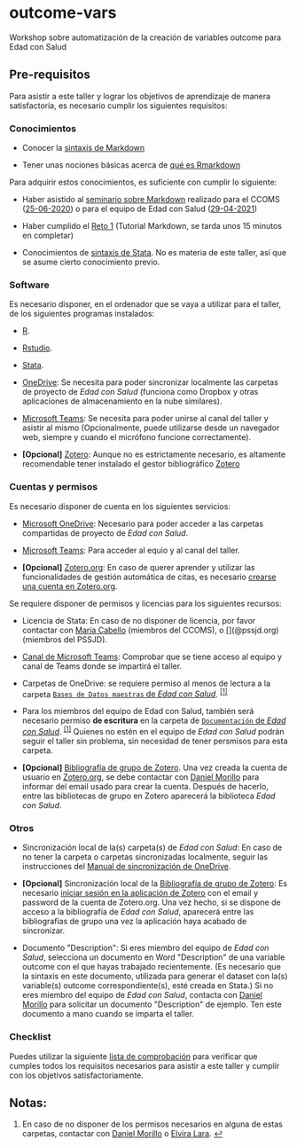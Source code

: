 # outcome-vars

Workshop sobre automatización de la creación de variables outcome
para Edad con Salud


## Pre-requisitos

Para asistir a este taller y lograr los objetivos de aprendizaje de manera
satisfactoria, es necesario cumplir los siguientes requisitos:


### Conocimientos

* Conocer la
  [sintaxis de Markdown](https://daringfireball.net/projects/markdown/)

* Tener unas nociones básicas acerca de
  [qué es Rmarkdown](https://rmarkdown.rstudio.com/)

Para adquirir estos conocimientos, es suficiente con cumplir lo siguiente:

* Haber asistido al
  [seminario sobre Markdown](https://github.com/DaniMori/seminario_markdown)
  realizado para el CCOMS
  ([25-06-2020](https://github.com/DaniMori/seminario_markdown/releases/tag/v1.0))
  o para el equipo de Edad con Salud
  ([29-04-2021](https://github.com/DaniMori/seminario_markdown/releases/tag/v2.0))

* Haber cumplido el [Reto 1](https://www.markdowntutorial.com/)
  (Tutorial Markdown, se tarda unos 15 minutos en completar)
  
* Conocimientos de [sintaxis de Stata](https://www.stata.com/support/).
  No es materia de este taller, así que se asume cierto conocimiento previo.


### Software

Es necesario disponer, en el ordenador que se vaya a utilizar para el taller,
de los siguientes programas instalados:

* [R](https://cran.r-project.org/bin/windows/base/).

* [Rstudio](https://www.rstudio.com/products/rstudio/download/#download).

* [Stata](https://www.stata.com/).

* [OneDrive](https://www.microsoft.com/es-ww/microsoft-365/onedrive/download):
  Se necesita para poder sincronizar localmente las carpetas de proyecto de
  _Edad con Salud_ (funciona como Dropbox y otras aplicaciones de almacenamiento
  en la nube similares).

* [Microsoft Teams](https://teams.microsoft.com/): Se necesita para poder
  unirse al canal del taller y asistir al mismo
  (Opcionalmente, puede utilizarse desde un navegador web,
  siempre y cuando el micrófono funcione correctamente).

* **[Opcional]** [Zotero](https://www.zotero.org/download/):
  Aunque no es estrictamente necesario,
  es altamente recomendable tener instalado el gestor bibliográfico
  [Zotero](https://www.zotero.org/download/)


### Cuentas y permisos

Es necesario disponer de cuenta en los siguientes servicios:

* [Microsoft OneDrive](https://onedrive.live.com): Necesario para poder acceder
  a las carpetas compartidas de proyecto de _Edad con Salud_.
  
* [Microsoft Teams](https://teams.microsoft.com/): Para acceder al equio y
  al canal del taller.

* **[Opcional]** [Zotero.org](https://www.zotero.org/):
  En caso de querer aprender y utilizar las funcionalidades de
  gestión automática de citas,
  es necesario
  [crearse una cuenta en Zotero.org](https://www.zotero.org/user/register).
  

Se requiere disponer de permisos y licencias para los siguientes recursos:

* Licencia de Stata: En caso de no disponer de licencia, por favor contactar con
  [María Cabello](mailto:maria.cabello@uam.es) (miembros del CCOMS), o
  [<!-- TODO: Contacto -->](<!-- TODO: Email -->@pssjd.org)
  (miembros del PSSJD).
  
* [Canal de Microsoft Teams](<!-- TODO: Completar grupo y canal y enlazar -->):
  Comprobar que se tiene acceso al equipo y canal de Teams
  donde se impartirá el taller.

* Carpetas de OneDrive: se requiere permiso al menos de lectura a la carpeta
  [`Bases de Datos maestras` de _Edad con Salud_][dbb_folder].
  <span id="a1"><sup>[[1]](#f1)</sup></span>
  
* Para los miembros del equipo de Edad con Salud, también será necesario
  permiso **de escritura** en la carpeta de
  [`Documentación` de _Edad con Salud_][doc_folder].
  <span id="a1"><sup>[[1]](#f1)</sup></span>
  Quienes no estén en el equipo de _Edad con Salud_ podrán seguir el taller
  sin problema, sin necesidad de tener persmisos para esta carpeta.
  
[dbb_folder]: https://dauam-my.sharepoint.com/:f:/r/personal/marta_miret_uam_es/Documents/Edad%20con%20Salud/Bases%20de%20datos%20maestras%20Edad%20con%20Salud
  
[doc_folder]: https://dauam-my.sharepoint.com/:f:/r/personal/marta_miret_uam_es/Documents/Edad%20con%20Salud/Documentacion%20Edad%20con%20Salud

* **[Opcional]** [Bibliografía de grupo de Zotero][zotero_bib].
  Una vez creada la cuenta de usuario en [Zotero.org](https://www.zotero.org/),
  se debe contactar con
  [Daniel Morillo](mailto:daniel.morillo@cibersam.es)
  para informar del email usado para crear la cuenta.
  Después de hacerlo, entre las bibliotecas de grupo en Zotero aparecerá la
  biblioteca _Edad con Salud_.
  
[zotero_bib]: https://www.zotero.org/groups/4213316/edad_con_salud/

### Otros

* Sincronización local de la(s) carpeta(s) de _Edad con Salud_:
  En caso de no tener la carpeta o carpetas sincronizadas localmente,
  seguir las instrucciones del
  [Manual de sincronización de OneDrive][sync].
  
* **[Opcional]**
  Sincronización local de la [Bibliografía de grupo de Zotero][zotero_bib]:
  Es necesario
  [iniciar sesión en la aplicación de Zotero](https://www.zotero.org/support/preferences/sync)
  con el email y password de la cuenta de Zotero.org.
  Una vez hecho, si se dispone de acceso a la bibliografía de _Edad con Salud_,
  aparecerá entre las bibliografías de grupo una vez la aplicación haya
  acabado de sincronizar.

[sync]: (https://dauam-my.sharepoint.com/:b:/r/personal/marta_miret_uam_es/Documents/Edad%20con%20Salud/Documentacion%20Edad%20con%20Salud/Documentaci%C3%B3n%20transversal/Migracio%CC%81n%20a%20OneDrive/Manual_sincronizacio%CC%81n_OneDrive.pdf)

* Documento "Description": Si eres miembro del equipo de _Edad con Salud_,
  selecciona un documento en Word "Description" de una variable outcome
  con el que hayas trabajado recientemente.
  (Es necesario que la sintaxis en este documento,
  utilizada para generar el dataset con la(s) variable(s) outcome
  correspondiente(s), esté creada en Stata.)
  Si no eres miembro del equipo de _Edad con Salud_,
  contacta con [Daniel Morillo](mailto:daniel.morillo@cibersam.es)
  para solicitar un documento "Description" de ejemplo.
  Ten este documento a mano cuando se imparta el taller.

### Checklist

Puedes utilizar la siguiente [lista de comprobación](www/checklist.md)
para verificar que cumples todos los requisitos necesarios
para asistir a este taller y cumplir con los objetivos satisfactoriamente.


## Notas:

1. <span id="f1"></span> En caso de no disponer de los permisos necesarios en
alguna de estas carpetas, contactar con
[Daniel Morillo](mailto:daniel.morillo@cibersam.es) o
[Elvira Lara](mailto:elvira.lara@uam.es).
[$\hookleftarrow$](#a1)
